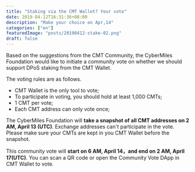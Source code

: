 ```yaml
---
title: "Staking via the CMT Wallet? Your vote"
date: 2019-04-12T16:31:36+08:00
description: "Make your choice on Apr,14"
categories: ["en"]
featuredImage: "posts/20190412-stake-02.png"
draft: false
---
```


Based on the suggestions from the CMT Community, the CyberMiles Foundation would like to initiate a community vote on whether we should support DPoS staking from the CMT Wallet. 

The voting rules are as follows. 


* CMT Wallet is the only tool to vote;
* To participate in voting, you should hold at least 1,000 CMTs;
* 1 CMT per vote;
* Each CMT address can only vote once;


The CyberMiles Foundation will **take a snapshot of all CMT addresses on 2 AM, April 13 (UTC)**. Exchange addresses can't participate in the vote. Please make sure your CMTs are kept in you CMT Wallet before the snapshot.

This community vote will **start on 6 AM, April 14，and end on 2 AM, April 17(UTC)**. You can scan a QR code or open the Community Vote DApp in CMT Wallet to vote.
